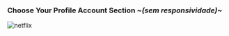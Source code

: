 ### Choose Your Profile Account Section *~(sem responsividade)~*
![netflix](https://camo.githubusercontent.com/2562e8b28bb9b6f84af30bc3d1842463e67f5e73a06c4448a566833001d8789c/68747470733a2f2f63646e2e646973636f72646170702e636f6d2f6174746163686d656e74732f3933353233383038323132353532353038322f313030353632363734323736373131323230322f50726f6a6563745f776974685f4353535f475249442e676966)
